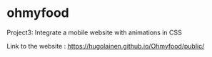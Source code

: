 # ohmyfood
 Project3: Integrate a mobile website with animations in CSS

Link to the website : https://hugolainen.github.io/Ohmyfood/public/
